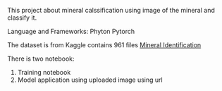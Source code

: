 This project about mineral calssification using image of the mineral and classify it.

Language and Frameworks:
Phyton
Pytorch

The dataset is from Kaggle contains 961 files
[Mineral Identification](https://www.kaggle.com/asiedubrempong/minerals-identification-dataset)

There is two notebook:
1. Training notebook
2. Model application using uploaded image using url
